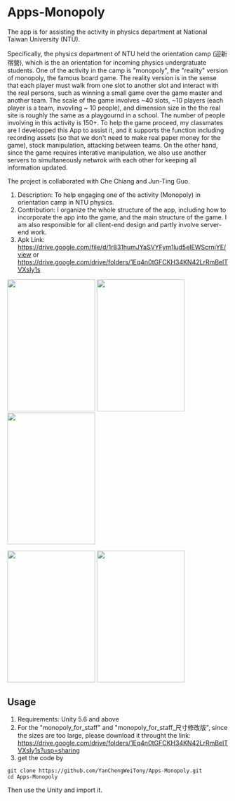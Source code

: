 # Apps-Monopoly


The app is for assisting the activity in physics department at National Taiwan University (NTU). 

Specifically, the physics department of NTU held the orientation camp (迎新宿營), which is the an orientation for incoming physics undergratuate students. One of the activity in the camp is "monopoly", the "reality" version of monopoly, the famous board game. The reality version is in the sense that each player must walk from one slot to another slot and interact with the real persons, such as winning a small game over the game master and another team. The scale of the game involves ~40 slots, ~10 players (each player is a team, invovling ~ 10 people), and dimension size in the the real site is roughly the same as a playgournd in a school. The number of people involving in this activity is 150+. To help the game proceed, my classmates are I developped this App to assist it, and it supports the function including recording assets (so that we don't need to make real paper money for the game), stock manipulation, attacking between teams. On the other hand, since the game requires interative manipulation, we also use another servers to simultaneously netwrok with each other for keeping all information updated.


The project is collaborated with Che Chiang and Jun-Ting Guo.

1. Description: To help engaging one of the activity (Monopoly) in orientation camp in NTU
physics.
2. Contribution: I organize the whole structure of the app, including how to incorporate the app
into the game, and the main structure of the game. I am also responsible for all client-end design
and partly involve server-end work.
3. Apk Link: 
https://drive.google.com/file/d/1r831humJYaSVYFym1lud5eIEWScrnjYE/view
or
https://drive.google.com/drive/folders/1Eq4n0tGFCKH34KN42LrRmBelTVXsIy1s

<!-- ![image](https://github.com/YanChengWeiTony/Apps-Monopoly/blob/master/display.png) -->

<img src="https://github.com/YanChengWeiTony/Apps-Monopoly/blob/master/display.png" width="200" height="300"> <img src="https://github.com/YanChengWeiTony/Apps-Monopoly/blob/master/display2.png" width="200" height="300"> <img src="https://github.com/YanChengWeiTony/Apps-Monopoly/blob/master/display3.png" width="200" height="300">

<img src="https://github.com/YanChengWeiTony/Apps-Monopoly/blob/master/display4.png" width="200" height="300"> <img src="https://github.com/YanChengWeiTony/Apps-Monopoly/blob/master/display5.png" width="200" height="300">

## Usage

1. Requirements: Unity 5.6 and above
2. For the "monopoly_for_staff" and "monopoly_for_staff_尺寸修改版", since the sizes are too large, please download it throught the link: https://drive.google.com/drive/folders/1Eq4n0tGFCKH34KN42LrRmBelTVXsIy1s?usp=sharing
3. get the code by
  ```
  git clone https://github.com/YanChengWeiTony/Apps-Monopoly.git
  cd Apps-Monopoly
  ```
  Then use the Unity and import it.



